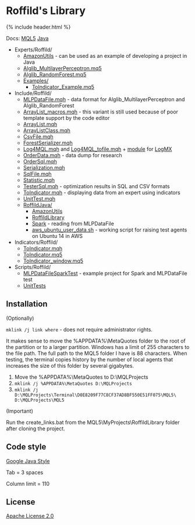 ﻿# Roffild's Library
{% include header.html %}

Docs: [MQL5](https://roffild.com/mql5/) [Java](https://roffild.com/java/)

* Experts/Roffild/
  * [AmazonUtils](https://github.com/Roffild/RoffildLibrary/blob/master/Experts/Roffild/AmazonUtils) - can be used as an example of developing a project in Java
  * [Alglib_MultilayerPerceptron.mq5](https://github.com/Roffild/RoffildLibrary/blob/master/Experts/Roffild/Alglib_MultilayerPerceptron.mq5)
  * [Alglib_RandomForest.mq5](https://github.com/Roffild/RoffildLibrary/blob/master/Experts/Roffild/Alglib_RandomForest.mq5)
  * [Examples/](https://github.com/Roffild/RoffildLibrary/blob/master/Experts/Roffild/Examples/)
    * [ToIndicator_Example.mq5](https://github.com/Roffild/RoffildLibrary/blob/master/Experts/Roffild/Examples/ToIndicator_Example.mq5)
* Include/Roffild/
  * [MLPDataFile.mqh](https://github.com/Roffild/RoffildLibrary/blob/master/Include/Roffild/MLPDataFile.mqh) - data format for Alglib_MultilayerPerceptron and Alglib_RandomForest
  * [ArrayList_macros.mqh](https://github.com/Roffild/RoffildLibrary/blob/master/Include/Roffild/ArrayList_macros.mqh) - this variant is still used because of poor template support by the code editor
  * [ArrayList.mqh](https://github.com/Roffild/RoffildLibrary/blob/master/Include/Roffild/ArrayList.mqh)
  * [ArrayListClass.mqh](https://github.com/Roffild/RoffildLibrary/blob/master/Include/Roffild/ArrayListClass.mqh)
  * [CsvFile.mqh](https://github.com/Roffild/RoffildLibrary/blob/master/Include/Roffild/CsvFile.mqh)
  * [ForestSerializer.mqh](https://github.com/Roffild/RoffildLibrary/blob/master/Include/Roffild/ForestSerializer.mqh)
  * [Log4MQL.mqh](https://github.com/Roffild/RoffildLibrary/blob/master/Include/Roffild/Log4MQL.mqh) and [Log4MQL_tofile.mqh](https://github.com/Roffild/RoffildLibrary/blob/master/Include/Roffild/Log4MQL_tofile.mqh) + [module](https://github.com/Roffild/RoffildLibrary/blob/master/Include/Roffild/LogMX) for [LogMX](http://www.logmx.com/)
  * [OrderData.mqh](https://github.com/Roffild/RoffildLibrary/blob/master/Include/Roffild/OrderData.mqh) - data dump for research
  * [OrderSql.mqh](https://github.com/Roffild/RoffildLibrary/blob/master/Include/Roffild/OrderSql.mqh)
  * [Serialization.mqh](https://github.com/Roffild/RoffildLibrary/blob/master/Include/Roffild/Serialization.mqh)
  * [SqlFile.mqh](https://github.com/Roffild/RoffildLibrary/blob/master/Include/Roffild/SqlFile.mqh)
  * [Statistic.mqh](https://github.com/Roffild/RoffildLibrary/blob/master/Include/Roffild/Statistic.mqh)
  * [TesterSql.mqh](https://github.com/Roffild/RoffildLibrary/blob/master/Include/Roffild/TesterSql.mqh) - optimization results in SQL and CSV formats
  * [ToIndicator.mqh](https://github.com/Roffild/RoffildLibrary/blob/master/Include/Roffild/ToIndicator.mqh) - displaying data from an expert using indicators
  * [UnitTest.mqh](https://github.com/Roffild/RoffildLibrary/blob/master/Include/Roffild/UnitTest.mqh)
  * [RoffildJava/](https://github.com/Roffild/RoffildLibrary/blob/master/Include/Roffild/RoffildJava/)
    * [AmazonUtils](https://github.com/Roffild/RoffildLibrary/blob/master/Include/Roffild/RoffildJava/AmazonUtils/)
    * [RoffildLibrary](https://github.com/Roffild/RoffildLibrary/blob/master/Include/Roffild/RoffildJava/RoffildLibrary/)
    * [Spark](https://github.com/Roffild/RoffildLibrary/blob/master/Include/Roffild/RoffildJava/Spark/) - reading from MLPDataFile
    * [aws_ubuntu_user_data.sh](https://github.com/Roffild/RoffildLibrary/blob/master/Include/Roffild/RoffildJava/AmazonUtils/build/resources/main/aws_ubuntu_user_data.sh) - working script for raising test agents on Ubuntu 14 in AWS
* Indicators/Roffild/
  * [ToIndicator.mqh](https://github.com/Roffild/RoffildLibrary/blob/master/Indicators/Roffild/ToIndicator.mqh)
  * [ToIndicator.mq5](https://github.com/Roffild/RoffildLibrary/blob/master/Indicators/Roffild/ToIndicator.mq5)
  * [ToIndicator_window.mq5](https://github.com/Roffild/RoffildLibrary/blob/master/Indicators/Roffild/ToIndicator_window.mq5)
* Scripts/Roffild/
  * [MLPDataFileSparkTest](https://github.com/Roffild/RoffildLibrary/blob/master/Scripts/Roffild/MLPDataFileSparkTest) - example project for Spark and MLPDataFile test
  * [UnitTests](https://github.com/Roffild/RoffildLibrary/blob/master/Scripts/Roffild/UnitTests)

## Installation

(Optionally)

``` mklink /j link where ``` - does not require administrator rights.

It makes sense to move the %APPDATA%\MetaQuotes folder to the root of the partition or to a larger partition.
Windows has a limit of 255 characters to the file path. The full path to the MQL5 folder I have is 88 characters.
When testing, the terminal copies history by the number of local agents that increases the size of this folder by several gigabytes.
1. Move the %APPDATA%\MetaQuotes to D:\MQLProjects
2. ``` mklink /j %APPDATA%\MetaQuotes D:\MQLProjects ```
3. ``` mklink /j D:\MQLProjects\Terminal\D0E8209F77C8CF37AD8BF550E51FF075\MQL5\ D:\MQLProjects\MQL5 ```

(Important)

Run the create_links.bat from the MQL5\MyProjects\RoffildLibrary folder after cloning the project.

## Code style

[Google Java Style](https://google.github.io/styleguide/javaguide.html)

Tab = 3 spaces

Column limit = 110

## License

[Apache License 2.0](https://github.com/Roffild/RoffildLibrary/blob/master/LICENSE)

